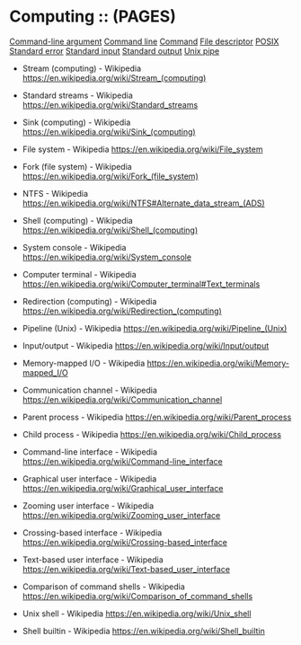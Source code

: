 # Computing :: (PAGES)

[Command-line argument](./command-line-argument.md)
[Command line](./command-line.md)
[Command](./command.md)
[File descriptor](./file-descriptor.md)
[POSIX](./posix.md)
[Standard error](./standard-error.md)
[Standard input](./standard-input.md)
[Standard output](./standard-output.md)
[Unix pipe](./unix-pipe.md)


* Stream (computing) - Wikipedia
https://en.wikipedia.org/wiki/Stream_(computing)
* Standard streams - Wikipedia
https://en.wikipedia.org/wiki/Standard_streams
* Sink (computing) - Wikipedia
https://en.wikipedia.org/wiki/Sink_(computing)

* File system - Wikipedia
https://en.wikipedia.org/wiki/File_system
* Fork (file system) - Wikipedia
https://en.wikipedia.org/wiki/Fork_(file_system)
* NTFS - Wikipedia
https://en.wikipedia.org/wiki/NTFS#Alternate_data_stream_(ADS)


* Shell (computing) - Wikipedia
https://en.wikipedia.org/wiki/Shell_(computing)
* System console - Wikipedia
https://en.wikipedia.org/wiki/System_console
* Computer terminal - Wikipedia
https://en.wikipedia.org/wiki/Computer_terminal#Text_terminals
* Redirection (computing) - Wikipedia
https://en.wikipedia.org/wiki/Redirection_(computing)
* Pipeline (Unix) - Wikipedia
https://en.wikipedia.org/wiki/Pipeline_(Unix)

* Input/output - Wikipedia
https://en.wikipedia.org/wiki/Input/output
* Memory-mapped I/O - Wikipedia
https://en.wikipedia.org/wiki/Memory-mapped_I/O
* Communication channel - Wikipedia
https://en.wikipedia.org/wiki/Communication_channel

* Parent process - Wikipedia
https://en.wikipedia.org/wiki/Parent_process
* Child process - Wikipedia
https://en.wikipedia.org/wiki/Child_process

* Command-line interface - Wikipedia
https://en.wikipedia.org/wiki/Command-line_interface
* Graphical user interface - Wikipedia
https://en.wikipedia.org/wiki/Graphical_user_interface
* Zooming user interface - Wikipedia
https://en.wikipedia.org/wiki/Zooming_user_interface
* Crossing-based interface - Wikipedia
https://en.wikipedia.org/wiki/Crossing-based_interface
* Text-based user interface - Wikipedia
https://en.wikipedia.org/wiki/Text-based_user_interface



* Comparison of command shells - Wikipedia
https://en.wikipedia.org/wiki/Comparison_of_command_shells
* Unix shell - Wikipedia
https://en.wikipedia.org/wiki/Unix_shell
* Shell builtin - Wikipedia
https://en.wikipedia.org/wiki/Shell_builtin
